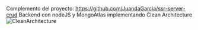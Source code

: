 Complemento del proyecto: https://github.com/JuandaGarcia/ssr-server-crud
Backend con nodeJS y MongoAtlas implementando Clean Architecture
![CleanArchitecture](https://firebasestorage.googleapis.com/v0/b/juandaweb-3d1e3.appspot.com/o/cleanarchitecture.png?alt=media&token=e9f487e9-1f03-4e27-b704-a69c9d0c0bd5)

